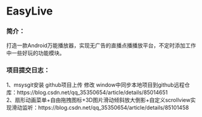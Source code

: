 # EasyLive
<h3>简介：</h3>
    打造一款Android万能播放器，实现无广告的直播点播播放平台，不定时添加工作中一些好玩的功能模块。<br/>
<h3>项目提交日志：</h3>
    1、msysgit安装 github项目上传 修改 window中同步本地项目到github远程仓库：https://blog.csdn.net/qq_35350654/article/details/85014651<br/>
    2、扇形动画菜单+自由拖拽图标+3D图片滑动倾斜放大倒影+自定义scrollview实现滑动监听：https://blog.csdn.net/qq_35350654/article/details/85101458<br/>
